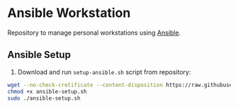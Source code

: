 # Ansible Workstation
Repository to manage personal workstations using
[Ansible](https://www.ansible.com/).

## Ansible Setup
1. Download and run `setup-ansible.sh` script from repository:
```Bash
wget --no-check-cretificate --content-disposition https://raw.githubusercontent.com/P-Miranda/ansible-workstation/main/setup-ansible.sh
chmod +x ansible-setup.sh
sudo ./ansible-setup.sh
```
